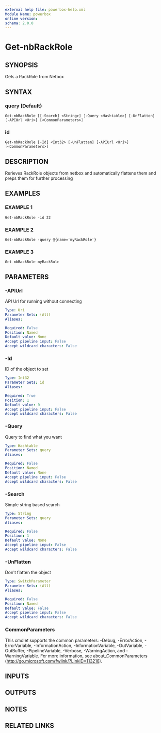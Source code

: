 ```yaml
---
external help file: powerbox-help.xml
Module Name: powerbox
online version:
schema: 2.0.0
---
```


# Get-nbRackRole

## SYNOPSIS
Gets a RackRole from Netbox

## SYNTAX

### query (Default)
```
Get-nbRackRole [[-Search] <String>] [-Query <Hashtable>] [-UnFlatten] [-APIUrl <Uri>] [<CommonParameters>]
```

### id
```
Get-nbRackRole [-Id] <Int32> [-UnFlatten] [-APIUrl <Uri>] [<CommonParameters>]
```

## DESCRIPTION
Rerieves RackRole objects from netbox and automatically flattens them and
preps them for further processing

## EXAMPLES

### EXAMPLE 1
```
Get-nbRackRole -id 22
```

### EXAMPLE 2
```
Get-nbRackRole -query @{name='myRackRole'}
```

### EXAMPLE 3
```
Get-nbRackRole myRackRole
```

## PARAMETERS

### -APIUrl
API Url for running without connecting

```yaml
Type: Uri
Parameter Sets: (All)
Aliases:

Required: False
Position: Named
Default value: None
Accept pipeline input: False
Accept wildcard characters: False
```

### -Id
ID of the object to set

```yaml
Type: Int32
Parameter Sets: id
Aliases:

Required: True
Position: 1
Default value: 0
Accept pipeline input: False
Accept wildcard characters: False
```

### -Query
Query to find what you want

```yaml
Type: Hashtable
Parameter Sets: query
Aliases:

Required: False
Position: Named
Default value: None
Accept pipeline input: False
Accept wildcard characters: False
```

### -Search
Simple string based search

```yaml
Type: String
Parameter Sets: query
Aliases:

Required: False
Position: 1
Default value: None
Accept pipeline input: False
Accept wildcard characters: False
```

### -UnFlatten
Don't flatten the object

```yaml
Type: SwitchParameter
Parameter Sets: (All)
Aliases:

Required: False
Position: Named
Default value: False
Accept pipeline input: False
Accept wildcard characters: False
```

### CommonParameters
This cmdlet supports the common parameters: -Debug, -ErrorAction, -ErrorVariable, -InformationAction, -InformationVariable, -OutVariable, -OutBuffer, -PipelineVariable, -Verbose, -WarningAction, and -WarningVariable.
For more information, see about_CommonParameters (http://go.microsoft.com/fwlink/?LinkID=113216).

## INPUTS

## OUTPUTS

## NOTES

## RELATED LINKS
